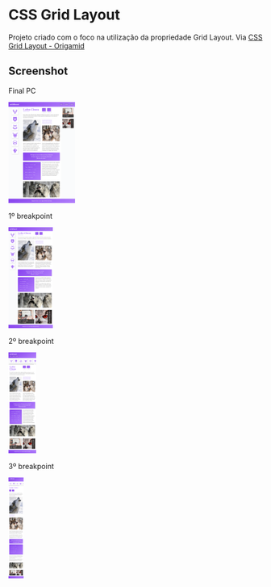 ﻿# CSS Grid Layout

Projeto criado com o foco na utilização da propriedade Grid Layout. Via [CSS Grid Layout - Origamid](https://www.origamid.com/curso/css-grid-layout)

## Screenshot

Final PC

<img src="img/final/final.png" height="200">


1º breakpoint

<img src="img/final/1_breakpoint.png" height="200">

2º breakpoint

<img src="img/final/2_breakpoint.png" height="200">

3º breakpoint

<img src="img/final/3_breakpoint.png" height="200">
